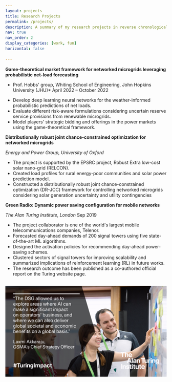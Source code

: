 ```yaml
---
layout: projects
title: Research Projects
permalink: /projects/
description: A summary of my research projects in reverse chronological order.
nav: true
nav_order: 2
display_categories: [work, fun]
horizontal: false

---
```


**Game-theoretical market framework for networked microgrids leveraging probabilistic net-load forecasting**

* Prof. Hobbs' group, Whiting School of Engineering, John Hopkins University (JHU)*		April 2022 – October 2022

- Develop deep learning neural networks for the weather-informed probabilistic predictions of net loads.
- Evaluate different risk-aware formulations considering uncertain reserve service provisions from renewable microgrids. 
- Model players' strategic bidding and offerings in the power markets using the game-theoretical framework.


**Distributionally robust joint chance-constrained optimization for networked microgrids**

*Energy and Power Group, University of Oxford* 

- The project is supported by the EPSRC project, Robust Extra low-cost solar nano-grid (RELCON).
- Created load profiles for rural energy-poor communities and solar power prediction model.
- Constructed a distributionally robust joint chance-constrained optimization (DR-JCC) framework for controlling networked microgrids considering solar generation uncertainty and utility contingencies

**Green Radio: Dynamic power saving configuration for mobile networks**

*The Alan Turing Institute, London*             							    Sep 2019

- The project collaborator is one of the world's largest mobile telecommunications companies, Telenor. 
- Forecasted day-ahead demands of 200 signal towers using five state-of-the-art ML algorithms.  
- Designed the activation policies for recommending day-ahead power-saving schemes.
- Clustered sectors of signal towers for improving scalability and summarized implications of reinforcement learning (RL) in future works. 
- The research outcome has been published as a co-authored official report on the Turing website page. 

<h2> </h2>
<img src="/img/turing.JPG" alt="Turing_photos">


